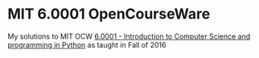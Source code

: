 # MIT 6.0001 OpenCourseWare
My solutions to MIT OCW 
[6.0001 - Introduction to Computer Science and programming in Python](https://ocw.mit.edu/courses/electrical-engineering-and-computer-science/6-0001-introduction-to-computer-science-and-programming-in-python-fall-2016/)
as taught in Fall of 2016
